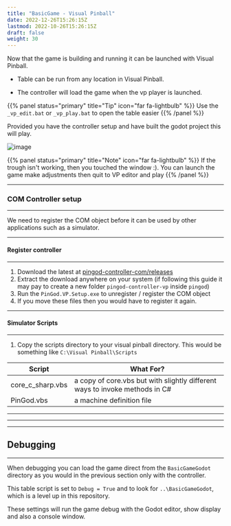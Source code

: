 ```yaml
---
title: "BasicGame - Visual Pinball"
date: 2022-12-26T15:26:15Z
lastmod: 2022-10-26T15:26:15Z
draft: false
weight: 30
---
```


Now that the game is building and running it can be launched with Visual Pinball.

- Table can be run from any location in Visual Pinball. 

- The controller will load the game when the vp player is launched.

{{% panel status="primary" title="Tip" icon="far fa-lightbulb" %}}
Use the `_vp_edit.bat` or `_vp_play.bat` to open the table easier
{{% /panel %}}

Provided you have the controller setup and have built the godot project this will play.

![image](../../images/basicgame-vploaded.jpg)

{{% panel status="primary" title="Note" icon="far fa-lightbulb" %}}
If the trough isn't working, then you touched the window :). You can launch the game make adjustments then quit to VP editor and play
{{% /panel %}}


---
### COM Controller setup
---

We need to register the COM object before it can be used by other applications such as a simulator.

---
#### Register controller
---

1. Download the latest at [pingod-controller-com/releases](https://github.com/FlippingFlips/pingod-controller-com/releases)
2. Extract the download anywhere on your system (if following this guide it may pay to create a new folder `pingod-controller-vp` inside `pingod`)
3. Run the `PinGod.VP.Setup.exe` to unregister / register the COM object
4. If you move these files then you would have to register it again.

---
#### Simulator Scripts
---

1. Copy the scripts directory to your visual pinball directory. This would be something like `C:\Visual Pinball\Scripts`

|Script|What For?|
|---|---|
|core_c_sharp.vbs|a copy of core.vbs but with slightly different ways to invoke methods in C#|
|PinGod.vbs|a machine definition file|

---
---
---

## Debugging
---

When debugging you can load the game direct from the `BasicGameGodot` directory as you would in the previous section only with the controller.

This table script is set to `Debug = True` and to look for `..\BasicGameGodot`, which is a level up in this repository.

These settings will run the game debug with the Godot editor, show display and also a console window.
